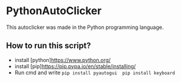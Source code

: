 # PythonAutoClicker

This autoclicker was made in the Python programming language.

## How to run this script?

* install [python]<https://www.python.org/>
* install [pip]<https://pip.pypa.io/en/stable/installing/>
* Run cmd and write 
`pip install pyautogui 
pip install keyboard`
